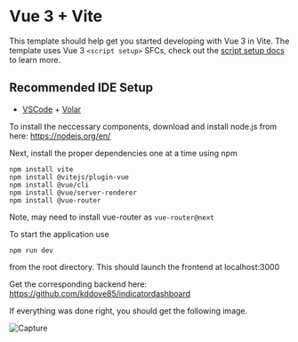 # Vue 3 + Vite

This template should help get you started developing with Vue 3 in Vite. The template uses Vue 3 `<script setup>` SFCs, check out the [script setup docs](https://v3.vuejs.org/api/sfc-script-setup.html#sfc-script-setup) to learn more.

## Recommended IDE Setup

- [VSCode](https://code.visualstudio.com/) + [Volar](https://marketplace.visualstudio.com/items?itemName=johnsoncodehk.volar)

To install the neccessary components, download and install node.js from here: https://nodejs.org/en/

Next, install the proper dependencies one at a time using npm
```
npm install vite
npm install @vitejs/plugin-vue
npm install @vue/cli
npm install @vue/server-renderer
npm install @vue-router
```

Note, may need to install vue-router as ```vue-router@next```

To start the application use
```
npm run dev
```
from the root directory. This should launch the frontend at localhost:3000

Get the corresponding backend here: https://github.com/kddove85/indicatordashboard

If everything was done right, you should get the following image.

![Capture](https://user-images.githubusercontent.com/8304144/151094191-04d81121-19c3-4bfe-90a1-eb9bf9d514a6.PNG)

